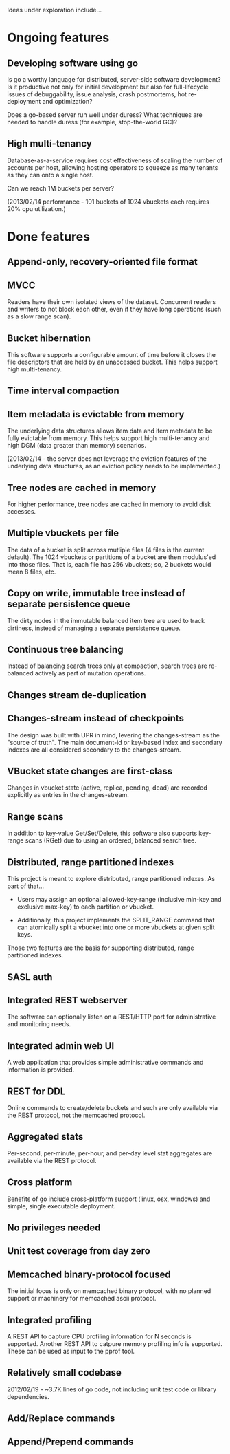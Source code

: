 Ideas under exploration include...

# Ongoing features

## Developing software using go

Is go a worthy language for distributed, server-side software
development?  Is it productive not only for initial development but
also for full-lifecycle issues of debuggability, issue analysis, crash
postmortems, hot re-deployment and optimization?

Does a go-based server run well under duress?  What techniques are
needed to handle duress (for example, stop-the-world GC)?

## High multi-tenancy

Database-as-a-service requires cost effectiveness of scaling the
number of accounts per host, allowing hosting operators to squeeze as
many tenants as they can onto a single host.

Can we reach 1M buckets per server?

(2013/02/14 performance - 101 buckets of 1024 vbuckets each requires
20% cpu utilization.)

# Done features

## Append-only, recovery-oriented file format

## MVCC

Readers have their own isolated views of the dataset.  Concurrent
readers and writers to not block each other, even if they have long
operations (such as a slow range scan).

## Bucket hibernation

This software supports a configurable amount of time before it closes
the file descriptors that are held by an unaccessed bucket.  This
helps support high multi-tenancy.

## Time interval compaction

## Item metadata is evictable from memory

The underlying data structures allows item data and item metadata to
be fully evictable from memory.  This helps support high multi-tenancy
and high DGM (data greater than memory) scenarios.

(2013/02/14 - the server does not leverage the eviction features of
the underlying data structures, as an eviction policy needs to be
implemented.)

## Tree nodes are cached in memory

For higher performance, tree nodes are cached in memory to avoid disk
accesses.

## Multiple vbuckets per file

The data of a bucket is split across mutliple files (4 files is the
current default).  The 1024 vbuckets or partitions of a bucket are
then modulus'ed into those files.  That is, each file has 256
vbuckets; so, 2 buckets would mean 8 files, etc.

## Copy on write, immutable tree instead of separate persistence queue

The dirty nodes in the immutable balanced item tree are used to track
dirtiness, instead of managing a separate persistence queue.

## Continuous tree balancing

Instead of balancing search trees only at compaction, search trees are
re-balanced actively as part of mutation operations.

## Changes stream de-duplication

## Changes-stream instead of checkpoints

The design was built with UPR in mind, levering the changes-stream as
the "source of truth".  The main document-id or key-based index and
secondary indexes are all considered secondary to the changes-stream.

## VBucket state changes are first-class

Changes in vbucket state (active, replica, pending, dead) are recorded
explicitly as entries in the changes-stream.

## Range scans

In addition to key-value Get/Set/Delete, this software also supports
key-range scans (RGet) due to using an ordered, balanced search tree.

## Distributed, range partitioned indexes

This project is meant to explore distributed, range partitioned
indexes.  As part of that...

* Users may assign an optional allowed-key-range (inclusive min-key
and exclusive max-key) to each partition or vbucket.

* Additionally, this project implements the SPLIT_RANGE command that
can atomically split a vbucket into one or more vbuckets at given
split keys.

Those two features are the basis for supporting distributed,
range partitioned indexes.

## SASL auth

## Integrated REST webserver

The software can optionally listen on a REST/HTTP port for
administrative and monitoring needs.

## Integrated admin web UI

A web application that provides simple administrative commands and
information is provided.

## REST for DDL

Online commands to create/delete buckets and such are only available
via the REST protocol, not the memcached protocol.

## Aggregated stats

Per-second, per-minute, per-hour, and per-day level stat aggregates
are available via the REST protocol.

## Cross platform

Benefits of go include cross-platform support (linux, osx, windows)
and simple, single executable deployment.

## No privileges needed

## Unit test coverage from day zero

## Memcached binary-protocol focused

The initial focus is only on memcached binary protocol, with no
planned support or machinery for memcached ascii protocol.

## Integrated profiling

A REST API to capture CPU profiling information for N seconds is
supported.  Another REST API to catpure memory profiling info is
supported.  These can be used as input to the pprof tool.

## Relatively small codebase

2012/02/19 - ~3.7K lines of go code, not including unit test code or
library dependencies.

## Add/Replace commands

## Append/Prepend commands
